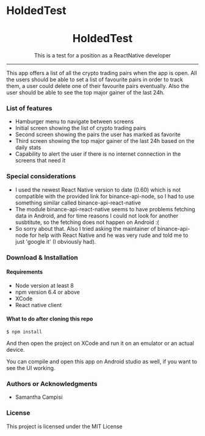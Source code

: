 # HoldedTest
<h1 align="center"> HoldedTest </h1>

<p align="center"> This is a test for a position as a ReactNative developer </p>

<hr/>

<p> This app offers a list of all the crypto trading pairs when the app is
open. All the users should be able to set a list of favourite pairs in order to track
them, a user could delete one of their favourite pairs eventually. Also the user
should be able to see the top major gainer of the last 24h. </p>

<h3> List of features </h3>

<ul>
  <li>Hamburger menu to navigate between screens</li>
  <li>Initial screen showing the list of crypto trading pairs</li>
  <li>Second screen showing the pairs the user has marked as favorite</li>
  <li>Third screen showing the top major gainer of the last 24h based on the daily stats</li>
  <li>Capability to alert the user if there is no internet connection in the screens that need it</li>
</ul>

<h3> Special considerations </h3>

<ul>
  <li>I used the newest React Native version to date (0.60) which is not compatible with the provided link for binance-api-node, so I had to use something similar called binance-api-react-native</li>
  <li>The module binance-api-react-native seems to have problems fetching data in Android, and for time reasons I could not look for another susbtitute, so the fetching does not happen on Android :(</li>
  <li>So sorry about that. Also I tried asking the maintainer of binance-api-node for help with React Native and he was very rude and told me to just 'google it' (I obviously had).</li>
</ul>


<h3> Download & Installation </h3>

<h4> Requirements </h4>

<ul>
  <li>Node version at least 8</li>
  <li>npm version 6.4 or above</li>
  <li>XCode</li>
  <li>React native client</li>
</ul>

<h4> What to do after cloning this repo</h4>

```shell
$ npm install
```

And then open the project on XCode and run it on an emulator or an actual device.

You can compile and open this app on Android studio as well, if you want to see the UI working.

<h3>Authors or Acknowledgments</h3>
<ul>
  <li>Samantha Campisi</li>
</ul>

<h3>License</h3>

This project is licensed under the MIT License
